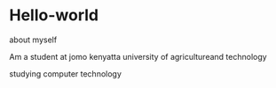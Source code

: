 # Hello-world
about myself


 Am a student at jomo kenyatta university of agricultureand technology
 
 studying computer technology
